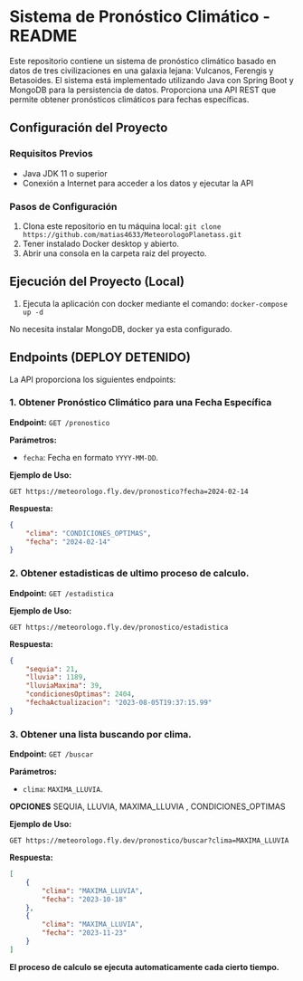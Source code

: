 # Sistema de Pronóstico Climático - README

Este repositorio contiene un sistema de pronóstico climático basado en datos de tres civilizaciones en una galaxia lejana: Vulcanos, Ferengis y Betasoides. El sistema está implementado utilizando Java con Spring Boot y MongoDB para la persistencia de datos. Proporciona una API REST que permite obtener pronósticos climáticos para fechas específicas.

## Configuración del Proyecto

### Requisitos Previos
- Java JDK 11 o superior
- Conexión a Internet para acceder a los datos y ejecutar la API

### Pasos de Configuración
1. Clona este repositorio en tu máquina local: `git clone https://github.com/matias4633/MeteorologoPlanetass.git`
2. Tener instalado Docker desktop y abierto.
3. Abrir una consola en la carpeta raiz del proyecto.

## Ejecución del Proyecto (Local)

1. Ejecuta la aplicación con docker mediante el comando: `docker-compose up -d`

No necesita instalar MongoDB, docker ya esta configurado.
## Endpoints (DEPLOY DETENIDO)

La API proporciona los siguientes endpoints:

### 1. Obtener Pronóstico Climático para una Fecha Específica

**Endpoint:** `GET /pronostico`

**Parámetros:**
- `fecha`: Fecha en formato `YYYY-MM-DD`.

**Ejemplo de Uso:**
```http
GET https://meteorologo.fly.dev/pronostico?fecha=2024-02-14 
```


**Respuesta:**
```json
{
    "clima": "CONDICIONES_OPTIMAS",
    "fecha": "2024-02-14"
}
```
### 2. Obtener estadisticas de ultimo proceso de calculo.

**Endpoint:** `GET /estadistica`

**Ejemplo de Uso:**
```http
GET https://meteorologo.fly.dev/pronostico/estadistica
```


**Respuesta:**
```json
{
    "sequia": 21,
    "lluvia": 1189,
    "lluviaMaxima": 39,
    "condicionesOptimas": 2404,
    "fechaActualizacion": "2023-08-05T19:37:15.99"
}
```

### 3. Obtener una lista buscando por clima.

**Endpoint:** `GET /buscar`

**Parámetros:**
- `clima`: `MAXIMA_LLUVIA`.

**OPCIONES**
    SEQUIA, LLUVIA, MAXIMA_LLUVIA , CONDICIONES_OPTIMAS

**Ejemplo de Uso:**
```http
GET https://meteorologo.fly.dev/pronostico/buscar?clima=MAXIMA_LLUVIA
```


**Respuesta:**
```json
[
    {
        "clima": "MAXIMA_LLUVIA",
        "fecha": "2023-10-18"
    },
    {
        "clima": "MAXIMA_LLUVIA",
        "fecha": "2023-11-23"
    }
]
```

**El proceso de calculo se ejecuta automaticamente cada cierto tiempo.**

